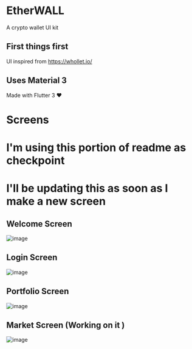 # EtherWALL

A crypto wallet UI kit

## First things first

UI inspired from https://whollet.io/

## Uses Material 3

Made with Flutter 3 ❤️

# Screens

# I'm using this portion of readme as checkpoint

# I'll be updating this as soon as I make a new screen

## Welcome Screen

![image](https://i.imgur.com/5gSz4FL.png)

## Login Screen

![image](screenshots/login.png)

## Portfolio Screen

![image](screenshots/portfolio.png)

## Market Screen (Working on it )

![image](screenshots/market.png)
